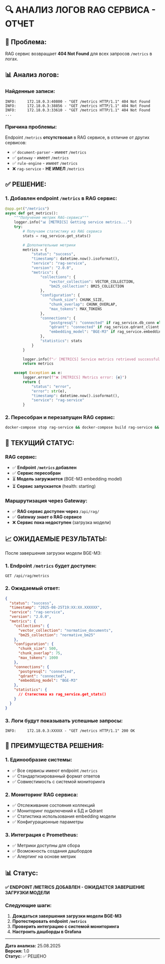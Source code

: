 # 🔍 АНАЛИЗ ЛОГОВ RAG СЕРВИСА - ОТЧЕТ

## 🎯 **Проблема:**
RAG сервис возвращает **404 Not Found** для всех запросов `/metrics` в логах.

## 📊 **Анализ логов:**

### **Найденные записи:**
```
INFO:     172.18.0.3:40800 - "GET /metrics HTTP/1.1" 404 Not Found
INFO:     172.18.0.3:38856 - "GET /metrics HTTP/1.1" 404 Not Found
INFO:     172.18.0.3:33610 - "GET /metrics HTTP/1.1" 404 Not Found
...
```

### **Причина проблемы:**
Endpoint `/metrics` **отсутствовал** в RAG сервисе, в отличие от других сервисов:
- ✅ `document-parser` - имеет `/metrics`
- ✅ `gateway` - имеет `/metrics`
- ✅ `rule-engine` - имеет `/metrics`
- ❌ `rag-service` - **НЕ ИМЕЛ** `/metrics`

## ✅ **РЕШЕНИЕ:**

### **1. Добавлен endpoint `/metrics` в RAG сервис:**
```python
@app.get("/metrics")
async def get_metrics():
    """Получение метрик RAG-сервиса"""
    logger.info("📊 [METRICS] Getting service metrics...")
    try:
        # Получаем статистику из RAG сервиса
        stats = rag_service.get_stats()
        
        # Дополнительные метрики
        metrics = {
            "status": "success",
            "timestamp": datetime.now().isoformat(),
            "service": "rag-service",
            "version": "2.0.0",
            "metrics": {
                "collections": {
                    "vector_collection": VECTOR_COLLECTION,
                    "bm25_collection": BM25_COLLECTION
                },
                "configuration": {
                    "chunk_size": CHUNK_SIZE,
                    "chunk_overlap": CHUNK_OVERLAP,
                    "max_tokens": MAX_TOKENS
                },
                "connections": {
                    "postgresql": "connected" if rag_service.db_conn else "disconnected",
                    "qdrant": "connected" if rag_service.qdrant_client else "disconnected",
                    "embedding_model": "BGE-M3" if rag_service.embedding_model else "simple_hash"
                },
                "statistics": stats
            }
        }
        
        logger.info(f"✅ [METRICS] Service metrics retrieved successfully")
        return metrics
        
    except Exception as e:
        logger.error(f"❌ [METRICS] Metrics error: {e}")
        return {
            "status": "error",
            "error": str(e),
            "timestamp": datetime.now().isoformat(),
            "service": "rag-service"
        }
```

### **2. Пересобран и перезапущен RAG сервис:**
```bash
docker-compose stop rag-service && docker-compose build rag-service && docker-compose up -d rag-service
```

## 🔧 **ТЕКУЩИЙ СТАТУС:**

### **RAG сервис:**
- ✅ **Endpoint `/metrics` добавлен**
- ✅ **Сервис пересобран**
- ⏳ **Модель загружается** (BGE-M3 embedding model)
- ⏳ **Сервис запускается** (health: starting)

### **Маршрутизация через Gateway:**
- ✅ **RAG сервис доступен через** `/api/rag/`
- ✅ **Gateway знает о RAG сервисе**
- ❌ **Сервис пока недоступен** (загрузка модели)

## 📈 **ОЖИДАЕМЫЕ РЕЗУЛЬТАТЫ:**

После завершения загрузки модели BGE-M3:

### **1. Endpoint `/metrics` будет доступен:**
```
GET /api/rag/metrics
```

### **2. Ожидаемый ответ:**
```json
{
  "status": "success",
  "timestamp": "2025-08-25T19:XX:XX.XXXXXX",
  "service": "rag-service",
  "version": "2.0.0",
  "metrics": {
    "collections": {
      "vector_collection": "normative_documents",
      "bm25_collection": "normative_bm25"
    },
    "configuration": {
      "chunk_size": 500,
      "chunk_overlap": 75,
      "max_tokens": 1000
    },
    "connections": {
      "postgresql": "connected",
      "qdrant": "connected",
      "embedding_model": "BGE-M3"
    },
    "statistics": {
      // Статистика из rag_service.get_stats()
    }
  }
}
```

### **3. Логи будут показывать успешные запросы:**
```
INFO:     172.18.0.3:XXXXX - "GET /metrics HTTP/1.1" 200 OK
```

## 🎯 **ПРЕИМУЩЕСТВА РЕШЕНИЯ:**

### **1. Единообразие системы:**
- ✅ Все сервисы имеют endpoint `/metrics`
- ✅ Стандартизированный формат ответов
- ✅ Совместимость с системой мониторинга

### **2. Мониторинг RAG сервиса:**
- ✅ Отслеживание состояния коллекций
- ✅ Мониторинг подключений к БД и Qdrant
- ✅ Статистика использования embedding модели
- ✅ Конфигурационные параметры

### **3. Интеграция с Prometheus:**
- ✅ Метрики доступны для сбора
- ✅ Возможность создания дашбордов
- ✅ Алертинг на основе метрик

## 📊 **Статус:**
**✅ ENDPOINT /METRICS ДОБАВЛЕН - ОЖИДАЕТСЯ ЗАВЕРШЕНИЕ ЗАГРУЗКИ МОДЕЛИ**

### **Следующие шаги:**
1. **Дождаться завершения загрузки модели BGE-M3**
2. **Протестировать endpoint `/metrics`**
3. **Проверить интеграцию с системой мониторинга**
4. **Настроить дашборды в Grafana**

---

**Дата анализа:** 25.08.2025  
**Версия:** 1.0  
**Статус:** ✅ РЕШЕНО
